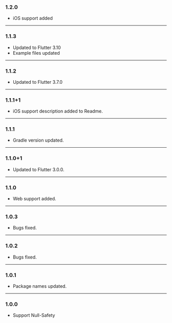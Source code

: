 ### 1.2.0
 
- iOS support added
 
--- 
### 1.1.3
 
- Updated to Flutter 3.10
- Example files updated
 
--- 
### 1.1.2
 
- Updated to Flutter 3.7.0
 
--- 
### 1.1.1+1
 
- iOS support description added to Readme.
 
--- 
### 1.1.1
 
- Gradle version updated. 
 
--- 

### 1.1.0+1
 
- Updated to Flutter 3.0.0. 
 
--- 

### 1.1.0 
 
- Web support added. 
 
--- 

### 1.0.3

- Bugs fixed.

---

### 1.0.2

- Bugs fixed.

---

### 1.0.1

- Package names updated.

---

### 1.0.0

- Support Null-Safety
